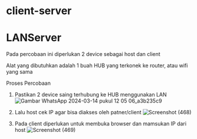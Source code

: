 # client-server
# LANServer

Pada percobaan ini diperlukan 2 device sebagai host dan client

Alat yang dibutuhkan adalah 1 buah HUB yang terkonek ke router, atau wifi yang sama

Proses Percobaan

1. Pastikan 2 device saing terhubung ke HUB menggunakan LAN
   ![Gambar WhatsApp 2024-03-14 pukul 12 05 06_a3b235c9](https://github.com/piogenty13/LANServer/assets/126374059/fa20adf8-0d4d-4fb8-b8c2-31c741f7fb79)

2. Lalu host  cek IP agar bisa diakses oleh patner/client
   ![Screenshot (468)](https://github.com/piogenty13/LANServer/assets/126374059/3f5d6d3a-555a-4043-bd20-b972efa620a3)

3. Pada client diperlukan untuk membuka browser dan mamsukan IP dari host
   ![Screenshot (469)](https://github.com/piogenty13/LANServer/assets/126374059/d6c1f46e-df1c-4618-a433-5d08330b93e0)
